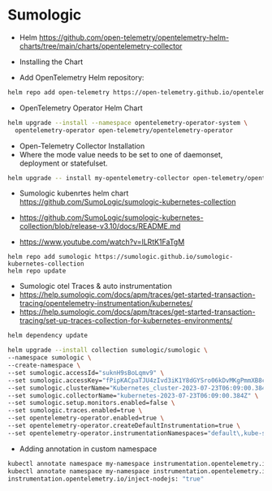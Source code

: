 # Sumologic

- Helm https://github.com/open-telemetry/opentelemetry-helm-charts/tree/main/charts/opentelemetry-collector

- Installing the Chart

- Add OpenTelemetry Helm repository:

```bash
helm repo add open-telemetry https://open-telemetry.github.io/opentelemetry-helm-charts
```

- OpenTelemetry Operator Helm Chart    
```bash
helm upgrade --install --namespace opentelemetry-operator-system \
  opentelemetry-operator open-telemetry/opentelemetry-operator
```


- Open-Telemetry Collector Installation  
- Where the mode value needs to be set to one of daemonset, deployment or statefulset.

```bash
helm upgrade -- install my-opentelemetry-collector open-telemetry/opentelemetry-collector --set mode=daemonset
```

- Sumologic kubenrtes helm chart https://github.com/SumoLogic/sumologic-kubernetes-collection

- https://github.com/SumoLogic/sumologic-kubernetes-collection/blob/release-v3.10/docs/README.md

- https://www.youtube.com/watch?v=lLRtK1FaTgM
  
```
helm repo add sumologic https://sumologic.github.io/sumologic-kubernetes-collection
helm repo update
```

- Sumologic otel Traces & auto instrumentation
- https://help.sumologic.com/docs/apm/traces/get-started-transaction-tracing/opentelemetry-instrumentation/kubernetes/
- https://help.sumologic.com/docs/apm/traces/get-started-transaction-tracing/set-up-traces-collection-for-kubernetes-environments/

```bash
helm dependency update
```

```bash
helm upgrade --install collection sumologic/sumologic \
--namespace sumologic \
--create-namespace \
--set sumologic.accessId="suknH9sBoLqmv9" \
--set sumologic.accessKey="fPipKACpaTJU4zIvd3iK1Y8dGYSro06kDvMKgPmmXB8cTbDjp9xPfW3LJWn07HNw" \
--set sumologic.clusterName="Kubernetes_cluster-2023-07-23T06:09:00.384Z" \
--set sumologic.collectorName="kubernetes-2023-07-23T06:09:00.384Z" \
--set sumologic.setup.monitors.enabled=false \
--set sumologic.traces.enabled=true \
--set opentelemetry-operator.enabled=true \
--set opentelemetry-operator.createDefaultInstrumentation=true \
--set opentelemetry-operator.instrumentationNamespaces="default\,kube-system"
```

- Adding annotation in custom namespace
```bash
kubectl annotate namespace my-namespace instrumentation.opentelemetry.io/inject-java=true
kubectl annotate namespace my-namespace instrumentation.opentelemetry.io/inject-python: "true"
instrumentation.opentelemetry.io/inject-nodejs: "true"
```
